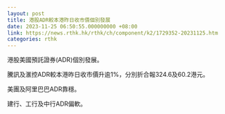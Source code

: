 ```yaml
---
layout: post
title: 港股ADR較本港昨日收市價個別發展
date: 2023-11-25 06:50:55.000000000 +08:00
link: https://news.rthk.hk/rthk/ch/component/k2/1729352-20231125.htm
categories: rthk
---
```


港股美國預託證券(ADR)個別發展。

騰訊及滙控ADR較本港昨日收市價升逾1%，分別折合報324.6及60.2港元。

美團及阿里巴巴ADR靠穩。

建行、工行及中行ADR偏軟。
